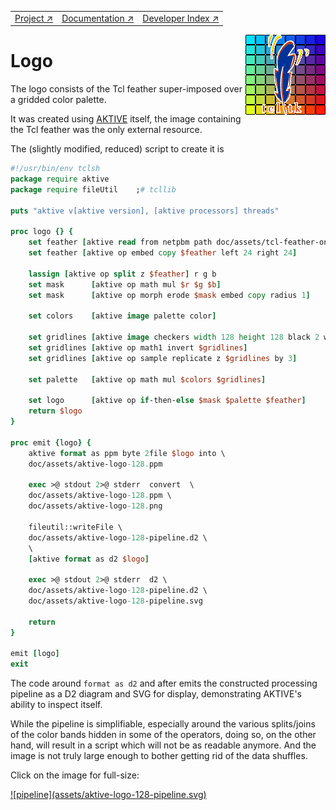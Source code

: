 
||||
|---|---|---|
|[Project ↗](../README.md)|[Documentation ↗](doc/index.md)|[Developer Index ↗](doc/dev/index.md)|

<img src='assets/aktive-logo-128.png' style='float:right;'>

# Logo

The logo consists of the Tcl feather super-imposed over a gridded color palette.

It was created using [AKTIVE](../README.md) itself, the image containing the Tcl feather was the
only external resource.

The (slightly modified, reduced) script to create it is

```tcl
#!/usr/bin/env tclsh
package require aktive
package require fileUtil	;# tcllib

puts "aktive v[aktive version], [aktive processors] threads"

proc logo {} {
    set feather [aktive read from netpbm path doc/assets/tcl-feather-on-white-128.ppm]
    set feather [aktive op embed copy $feather left 24 right 24]

    lassign [aktive op split z $feather] r g b
    set mask      [aktive op math mul $r $g $b]
    set mask      [aktive op morph erode $mask embed copy radius 1]

    set colors    [aktive image palette color]

    set gridlines [aktive image checkers width 128 height 128 black 2 white 14 offset 1]
    set gridlines [aktive op math1 invert $gridlines]
    set gridlines [aktive op sample replicate z $gridlines by 3]

    set palette   [aktive op math mul $colors $gridlines]

    set logo      [aktive op if-then-else $mask $palette $feather]
    return $logo
}

proc emit {logo} {
    aktive format as ppm byte 2file $logo into \
	doc/assets/aktive-logo-128.ppm

    exec >@ stdout 2>@ stderr  convert  \
	doc/assets/aktive-logo-128.ppm \
	doc/assets/aktive-logo-128.png

    fileutil::writeFile \
	doc/assets/aktive-logo-128-pipeline.d2 \
	\
	[aktive format as d2 $logo]

    exec >@ stdout 2>@ stderr  d2 \
	doc/assets/aktive-logo-128-pipeline.d2 \
	doc/assets/aktive-logo-128-pipeline.svg

    return
}

emit [logo]
exit
```

The code around `format as d2` and after emits the constructed processing pipeline as a D2 diagram
and SVG for display, demonstrating AKTIVE's ability to inspect itself.

While the pipeline is simplifiable, especially around the various splits/joins of the color bands
hidden in some of the operators, doing so, on the other hand, will result in a script which will not
be as readable anymore. And the image is not truly large enough to bother getting rid of the data
shuffles.

Click on the image for full-size:

<a href='assets/aktive-logo-128-pipeline.svg'>
![pipeline](assets/aktive-logo-128-pipeline.svg)
</a>
